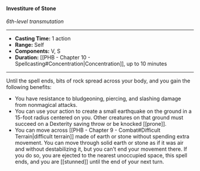 #### Investiture of Stone
*6th-level transmutation*
___
- **Casting Time:** 1 action
- **Range:** Self
- **Components:** V, S
- **Duration:** [[PHB - Chapter 10 - Spellcasting#Concentration|Concentration]], up to 10 minutes
---
Until the spell ends, bits of rock spread across your body, and you gain the following benefits:

- You have resistance to bludgeoning, piercing, and slashing damage from nonmagical attacks.
- You can use your action to create a small earthquake on the ground in a 15-foot radius centered on you. Other creatures on that ground must succeed on a Dexterity saving throw or be knocked [[prone]].
- You can move across [[PHB - Chapter 9 - Combat#Difficult Terrain|difficult terrain]] made of earth or stone without spending extra movement. You can move through solid earth or stone as if it was air and without destabilizing it, but you can't end your movement there. If you do so, you are ejected to the nearest unoccupied space, this spell ends, and you are [[stunned]] until the end of your next turn.